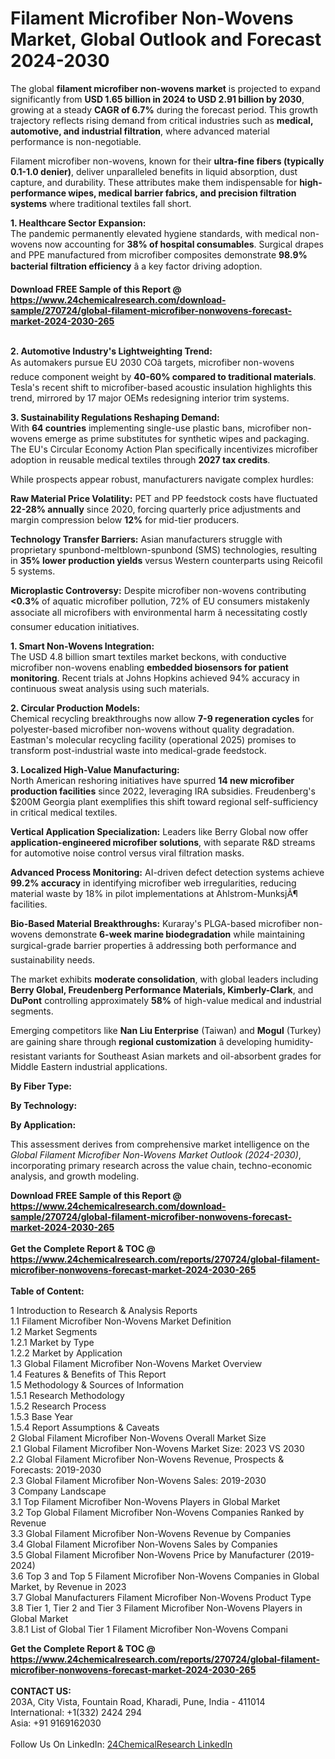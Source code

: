 <h1>Filament Microfiber Non-Wovens Market, Global Outlook and Forecast 2024-2030</h1><p>The global <strong>filament microfiber non-wovens market</strong> is projected to expand significantly from <strong>USD 1.65 billion in 2024 to USD 2.91 billion by 2030</strong>, growing at a steady <strong>CAGR of 6.7%</strong> during the forecast period. This growth trajectory reflects rising demand from critical industries such as <strong>medical, automotive, and industrial filtration</strong>, where advanced material performance is non-negotiable.</p><p>Filament microfiber non-wovens, known for their <strong>ultra-fine fibers (typically 0.1-1.0 denier)</strong>, deliver unparalleled benefits in liquid absorption, dust capture, and durability. These attributes make them indispensable for <strong>high-performance wipes, medical barrier fabrics, and precision filtration systems</strong> where traditional textiles fall short.</p><p><strong>1. Healthcare Sector Expansion:</strong><br>
The pandemic permanently elevated hygiene standards, with medical non-wovens now accounting for <strong>38% of hospital consumables</strong>. Surgical drapes and PPE manufactured from microfiber composites demonstrate <strong>98.9% bacterial filtration efficiency</strong> â a key factor driving adoption.</p><div><b>Download FREE Sample of this Report @ 
            <a href="https://www.24chemicalresearch.com/download-sample/270724/global-filament-microfiber-nonwovens-forecast-market-2024-2030-265">
            https://www.24chemicalresearch.com/download-sample/270724/global-filament-microfiber-nonwovens-forecast-market-2024-2030-265</a></b></div><br><p><strong>2. Automotive Industry's Lightweighting Trend:</strong><br>
As automakers pursue EU 2030 COâ targets, microfiber non-wovens reduce component weight by <strong>40-60% compared to traditional materials</strong>. Tesla's recent shift to microfiber-based acoustic insulation highlights this trend, mirrored by 17 major OEMs redesigning interior trim systems.</p><p><strong>3. Sustainability Regulations Reshaping Demand:</strong><br>
With <strong>64 countries</strong> implementing single-use plastic bans, microfiber non-wovens emerge as prime substitutes for synthetic wipes and packaging. The EU's Circular Economy Action Plan specifically incentivizes microfiber adoption in reusable medical textiles through <strong>2027 tax credits</strong>.</p><p>While prospects appear robust, manufacturers navigate complex hurdles:</p><p><strong>Raw Material Price Volatility:</strong> PET and PP feedstock costs have fluctuated <strong>22-28% annually</strong> since 2020, forcing quarterly price adjustments and margin compression below <strong>12%</strong> for mid-tier producers.</p><p><strong>Technology Transfer Barriers:</strong> Asian manufacturers struggle with proprietary spunbond-meltblown-spunbond (SMS) technologies, resulting in <strong>35% lower production yields</strong> versus Western counterparts using Reicofil 5 systems.</p><p><strong>Microplastic Controversy:</strong> Despite microfiber non-wovens contributing <strong>&lt;0.3%</strong> of aquatic microfiber pollution, 72% of EU consumers mistakenly associate all microfibers with environmental harm â necessitating costly consumer education initiatives.</p><p><strong>1. Smart Non-Wovens Integration:</strong><br>
The USD 4.8 billion smart textiles market beckons, with conductive microfiber non-wovens enabling <strong>embedded biosensors for patient monitoring</strong>. Recent trials at Johns Hopkins achieved 94% accuracy in continuous sweat analysis using such materials.</p><p><strong>2. Circular Production Models:</strong><br>
Chemical recycling breakthroughs now allow <strong>7-9 regeneration cycles</strong> for polyester-based microfiber non-wovens without quality degradation. Eastman's molecular recycling facility (operational 2025) promises to transform post-industrial waste into medical-grade feedstock.</p><p><strong>3. Localized High-Value Manufacturing:</strong><br>
North American reshoring initiatives have spurred <strong>14 new microfiber production facilities</strong> since 2022, leveraging IRA subsidies. Freudenberg's $200M Georgia plant exemplifies this shift toward regional self-sufficiency in critical medical textiles.</p><p><strong>Vertical Application Specialization:</strong> Leaders like Berry Global now offer <strong>application-engineered microfiber solutions</strong>, with separate R&amp;D streams for automotive noise control versus viral filtration masks.</p><p><strong>Advanced Process Monitoring:</strong> AI-driven defect detection systems achieve <strong>99.2% accuracy</strong> in identifying microfiber web irregularities, reducing material waste by 18% in pilot implementations at Ahlstrom-MunksjÃ¶ facilities.</p><p><strong>Bio-Based Material Breakthroughs:</strong> Kuraray's PLGA-based microfiber non-wovens demonstrate <strong>6-week marine biodegradation</strong> while maintaining surgical-grade barrier properties â addressing both performance and sustainability needs.</p><p>The market exhibits <strong>moderate consolidation</strong>, with global leaders including <strong>Berry Global, Freudenberg Performance Materials, Kimberly-Clark</strong>, and <strong>DuPont</strong> controlling approximately <strong>58%</strong> of high-value medical and industrial segments.</p><p>Emerging competitors like <strong>Nan Liu Enterprise</strong> (Taiwan) and <strong>Mogul</strong> (Turkey) are gaining share through <strong>regional customization</strong> â developing humidity-resistant variants for Southeast Asian markets and oil-absorbent grades for Middle Eastern industrial applications.</p><p><strong>By Fiber Type:</strong></p><p><strong>By Technology:</strong></p><p><strong>By Application:</strong></p><p>This assessment derives from comprehensive market intelligence on the <em>Global Filament Microfiber Non-Wovens Market Outlook (2024-2030)</em>, incorporating primary research across the value chain, techno-economic analysis, and growth modeling.</p><div><b>Download FREE Sample of this Report @ 
            <a href="https://www.24chemicalresearch.com/download-sample/270724/global-filament-microfiber-nonwovens-forecast-market-2024-2030-265">
            https://www.24chemicalresearch.com/download-sample/270724/global-filament-microfiber-nonwovens-forecast-market-2024-2030-265</a></b></div><br><div><b>Get the Complete Report & TOC @ 
            <a href="https://www.24chemicalresearch.com/reports/270724/global-filament-microfiber-nonwovens-forecast-market-2024-2030-265">
            https://www.24chemicalresearch.com/reports/270724/global-filament-microfiber-nonwovens-forecast-market-2024-2030-265</a></b></div><br>
            <b>Table of Content:</b><p>1 Introduction to Research & Analysis Reports<br />
    1.1 Filament Microfiber Non-Wovens Market Definition<br />
    1.2 Market Segments<br />
        1.2.1 Market by Type<br />
        1.2.2 Market by Application<br />
    1.3 Global Filament Microfiber Non-Wovens Market Overview<br />
    1.4 Features & Benefits of This Report<br />
    1.5 Methodology & Sources of Information<br />
        1.5.1 Research Methodology<br />
        1.5.2 Research Process<br />
        1.5.3 Base Year<br />
        1.5.4 Report Assumptions & Caveats<br />
2 Global Filament Microfiber Non-Wovens Overall Market Size<br />
    2.1 Global Filament Microfiber Non-Wovens Market Size: 2023 VS 2030<br />
    2.2 Global Filament Microfiber Non-Wovens Revenue, Prospects & Forecasts: 2019-2030<br />
    2.3 Global Filament Microfiber Non-Wovens Sales: 2019-2030<br />
3 Company Landscape<br />
    3.1 Top Filament Microfiber Non-Wovens Players in Global Market<br />
    3.2 Top Global Filament Microfiber Non-Wovens Companies Ranked by Revenue<br />
    3.3 Global Filament Microfiber Non-Wovens Revenue by Companies<br />
    3.4 Global Filament Microfiber Non-Wovens Sales by Companies<br />
    3.5 Global Filament Microfiber Non-Wovens Price by Manufacturer (2019-2024)<br />
    3.6 Top 3 and Top 5 Filament Microfiber Non-Wovens Companies in Global Market, by Revenue in 2023<br />
    3.7 Global Manufacturers Filament Microfiber Non-Wovens Product Type<br />
    3.8 Tier 1, Tier 2 and Tier 3 Filament Microfiber Non-Wovens Players in Global Market<br />
        3.8.1 List of Global Tier 1 Filament Microfiber Non-Wovens Compani</p><div><b>Get the Complete Report & TOC @ 
            <a href="https://www.24chemicalresearch.com/reports/270724/global-filament-microfiber-nonwovens-forecast-market-2024-2030-265">
            https://www.24chemicalresearch.com/reports/270724/global-filament-microfiber-nonwovens-forecast-market-2024-2030-265</a></b></div><br><b>CONTACT US:</b><br>
            203A, City Vista, Fountain Road, Kharadi, Pune, India - 411014<br>
            International: +1(332) 2424 294<br>
            Asia: +91 9169162030 <br><br>
            Follow Us On LinkedIn: <a href="https://www.linkedin.com/company/24chemicalresearch/">24ChemicalResearch LinkedIn</a>